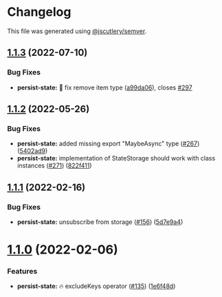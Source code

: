 # Changelog

This file was generated using [@jscutlery/semver](https://github.com/jscutlery/semver).

## [1.1.3](https://github.com/ngneat/elf/compare/persist-state-1.1.2...persist-state-1.1.3) (2022-07-10)


### Bug Fixes

* **persist-state:** 🐞 fix remove item type ([a99da06](https://github.com/ngneat/elf/commit/a99da06d6be30a1bed78cbbe3c18f6d3b5d65c4a)), closes [#297](https://github.com/ngneat/elf/issues/297)



## [1.1.2](https://github.com/ngneat/elf/compare/persist-state-1.1.1...persist-state-1.1.2) (2022-05-26)


### Bug Fixes

* **persist-state:** added missing export "MaybeAsync" type ([#267](https://github.com/ngneat/elf/issues/267)) ([5402ad9](https://github.com/ngneat/elf/commit/5402ad96c4f81ffdc09ecce0f79bed0d05b7d1ee))
* **persist-state:** implementation of StateStorage should work with class instances ([#271](https://github.com/ngneat/elf/issues/271)) ([822f411](https://github.com/ngneat/elf/commit/822f41172f45637dfc2508e784f2ae3f4322961d))



## [1.1.1](https://github.com/ngneat/elf/compare/persist-state-1.1.0...persist-state-1.1.1) (2022-02-16)


### Bug Fixes

* **persist-state:** unsubscribe from storage ([#156](https://github.com/ngneat/elf/issues/156)) ([5d7e9a4](https://github.com/ngneat/elf/commit/5d7e9a449631637f506de14e618838cfc0c6c4ec))



# [1.1.0](https://github.com/ngneat/elf/compare/persist-state-1.0.0...persist-state-1.1.0) (2022-02-06)


### Features

* **persist-state:** 🔥 excludeKeys operator ([#135](https://github.com/ngneat/elf/issues/135)) ([1e6f48d](https://github.com/ngneat/elf/commit/1e6f48d50bf5aff8211d47a7cf43b6e395ed2df4))
